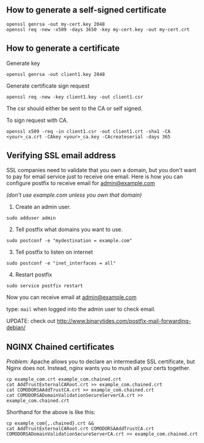 ## How to generate a self-signed certificate

```
openssl genrsa -out my-cert.key 2048
openssl req -new -x509 -days 3650 -key my-cert.key -out my-cert.crt
```

## How to generate a certificate

Generate key
```
openssl genrsa -out client1.key 2048
```

Generate certificate sign request
```
openssl req -new -key client1.key -out client1.csr
```

The csr should either be sent to the CA or self signed.

To sign request with <YOUR> CA.
```
openssl x509 -req -in client1.csr -out client1.crt -sha1 -CA <your>_ca.crt -CAkey <your>_ca.key -CAcreateserial -days 365
```

## Verifying SSL email address

SSL companies need to validate that you own a domain, but you don't want to pay for email service just to receive one email. Here is how you can configure postfix to receive email for admin@example.com

*(don't use example.com unless you own that domain)*

1. Create an admin user.

```sudo adduser admin```

2. Tell postfix what domains you want to use.

```sudo postconf -e "mydestination = example.com"```

3. Tell postfix to listen on internet

```sudo postconf -e "inet_interfaces = all"```

4. Restart postfix

```sudo service postfix restart```

Now you can receive email at admin@example.com

type: ```mail``` when logged into the admin user to check email.

UPDATE: check out http://www.binarytides.com/postfix-mail-forwarding-debian/

## NGINX Chained certificates

*Problem:* Apache allows you to declare an intermediate SSL certificate, but Nginx does not. Instead, nginx wants you to mush all your certs together.

```
cp example_com.crt example_com.chained.crt
cat AddTrustExternalCARoot.crt >> example_com.chained.crt
cat COMODORSAAddTrustCA.crt >> example_com.chained.crt
cat COMODORSADomainValidationSecureServerCA.crt >> example_com.chained.crt
```

Shorthand for the above is like this:

```
cp example_com{,.chained}.crt &&
cat AddTrustExternalCARoot.crt COMODORSAAddTrustCA.crt COMODORSADomainValidationSecureServerCA.crt >> example_com.chained.crt
```
